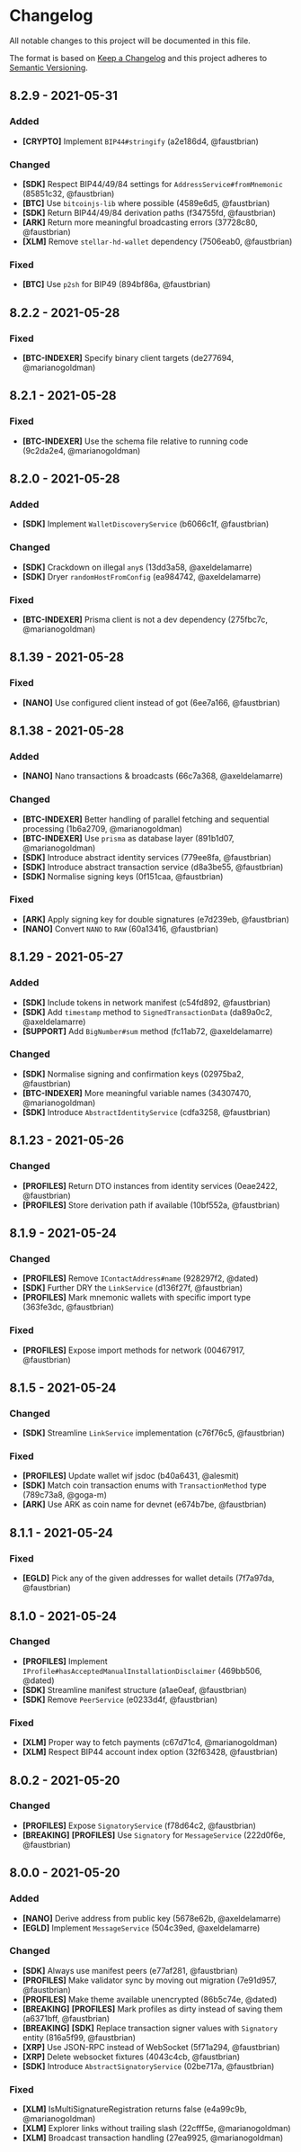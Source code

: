 # Changelog

All notable changes to this project will be documented in this file.

The format is based on [Keep a Changelog](http://keepachangelog.com/en/1.0.0/)
and this project adheres to [Semantic Versioning](http://semver.org/spec/v2.0.0.html).

## 8.2.9 - 2021-05-31

### Added

- **[CRYPTO]** Implement `BIP44#stringify` (a2e186d4, @faustbrian)

### Changed

- **[SDK]** Respect BIP44/49/84 settings for `AddressService#fromMnemonic` (85851c32, @faustbrian)
- **[BTC]** Use `bitcoinjs-lib` where possible (4589e6d5, @faustbrian)
- **[SDK]** Return BIP44/49/84 derivation paths (f34755fd, @faustbrian)
- **[ARK]** Return more meaningful broadcasting errors (37728c80, @faustbrian)
- **[XLM]** Remove `stellar-hd-wallet` dependency (7506eab0, @faustbrian)

### Fixed

- **[BTC]** Use `p2sh` for BIP49 (894bf86a, @faustbrian)

## 8.2.2 - 2021-05-28

### Fixed

- **[BTC-INDEXER]** Specify binary client targets (de277694, @marianogoldman)

## 8.2.1 - 2021-05-28

### Fixed

- **[BTC-INDEXER]** Use the schema file relative to running code (9c2da2e4, @marianogoldman)

## 8.2.0 - 2021-05-28

### Added

- **[SDK]** Implement `WalletDiscoveryService` (b6066c1f, @faustbrian)

### Changed

- **[SDK]** Crackdown on illegal `any`s (13dd3a58, @axeldelamarre)
- **[SDK]** Dryer `randomHostFromConfig` (ea984742, @axeldelamarre)

### Fixed

- **[BTC-INDEXER]** Prisma client is not a dev dependency (275fbc7c, @marianogoldman)

## 8.1.39 - 2021-05-28

### Fixed

- **[NANO]** Use configured client instead of got (6ee7a166, @faustbrian)

## 8.1.38 - 2021-05-28

### Added

- **[NANO]** Nano transactions & broadcasts (66c7a368, @axeldelamarre)

### Changed

- **[BTC-INDEXER]** Better handling of parallel fetching and sequential processing (1b6a2709, @marianogoldman)
- **[BTC-INDEXER]** Use `prisma` as database layer (891b1d07, @marianogoldman)
- **[SDK]** Introduce abstract identity services (779ee8fa, @faustbrian)
- **[SDK]** Introduce abstract transaction service (d8a3be55, @faustbrian)
- **[SDK]** Normalise signing keys (0f151caa, @faustbrian)

### Fixed

- **[ARK]** Apply signing key for double signatures (e7d239eb, @faustbrian)
- **[NANO]** Convert `NANO` to `RAW` (60a13416, @faustbrian)

## 8.1.29 - 2021-05-27

### Added

- **[SDK]** Include tokens in network manifest (c54fd892, @faustbrian)
- **[SDK]** Add `timestamp` method to `SignedTransactionData` (da89a0c2, @axeldelamarre)
- **[SUPPORT]** Add `BigNumber#sum` method (fc11ab72, @axeldelamarre)

### Changed

- **[SDK]** Normalise signing and confirmation keys (02975ba2, @faustbrian)
- **[BTC-INDEXER]** More meaningful variable names (34307470, @marianogoldman)
- **[SDK]** Introduce `AbstractIdentityService` (cdfa3258, @faustbrian)

## 8.1.23 - 2021-05-26

### Changed

- **[PROFILES]** Return DTO instances from identity services (0eae2422, @faustbrian)
- **[PROFILES]** Store derivation path if available (10bf552a, @faustbrian)

## 8.1.9 - 2021-05-24

### Changed

- **[PROFILES]** Remove `IContactAddress#name` (928297f2, @dated)
- **[SDK]** Further DRY the `LinkService` (d136f27f, @faustbrian)
- **[PROFILES]** Mark mnemonic wallets with specific import type (363fe3dc, @faustbrian)

### Fixed

- **[PROFILES]** Expose import methods for network (00467917, @faustbrian)

## 8.1.5 - 2021-05-24

### Changed

- **[SDK]** Streamline `LinkService` implementation (c76f76c5, @faustbrian)

### Fixed

- **[PROFILES]** Update wallet wif jsdoc (b40a6431, @alesmit)
- **[SDK]** Match coin transaction enums with `TransactionMethod` type (789c73a8, @goga-m)
- **[ARK]** Use ARK as coin name for devnet (e674b7be, @faustbrian)

## 8.1.1 - 2021-05-24

### Fixed

- **[EGLD]** Pick any of the given addresses for wallet details (7f7a97da, @faustbrian)

## 8.1.0 - 2021-05-24

### Changed

- **[PROFILES]** Implement `IProfile#hasAcceptedManualInstallationDisclaimer` (469bb506, @dated)
- **[SDK]** Streamline manifest structure (a1ae0eaf, @faustbrian)
- **[SDK]** Remove `PeerService` (e0233d4f, @faustbrian)

### Fixed

- **[XLM]** Proper way to fetch payments (c67d71c4, @marianogoldman)
- **[XLM]** Respect BIP44 account index option (32f63428, @faustbrian)

## 8.0.2 - 2021-05-20

### Changed

- **[PROFILES]** Expose `SignatoryService` (f78d64c2, @faustbrian)
- **[BREAKING]** **[PROFILES]** Use `Signatory` for `MessageService` (222d0f6e, @faustbrian)

## 8.0.0 - 2021-05-20

### Added

- **[NANO]** Derive address from public key (5678e62b, @axeldelamarre)
- **[EGLD]** Implement `MessageService` (504c39ed, @axeldelamarre)

### Changed

- **[SDK]** Always use manifest peers (e77af281, @faustbrian)
- **[PROFILES]** Make validator sync by moving out migration (7e91d957, @faustbrian)
- **[PROFILES]** Make theme available unencrypted (86b5c74e, @dated)
- **[BREAKING]** **[PROFILES]** Mark profiles as dirty instead of saving them (a6371bff, @faustbrian)
- **[BREAKING]** **[SDK]** Replace transaction signer values with `Signatory` entity (816a5f99, @faustbrian)
- **[XRP]** Use JSON-RPC instead of WebSocket (5f71a294, @faustbrian)
- **[XRP]** Delete websocket fixtures (4043c4cb, @faustbrian)
- **[SDK]** Introduce `AbstractSignatoryService` (02be717a, @faustbrian)

### Fixed

- **[XLM]** IsMultiSignatureRegistration returns false (e4a99c9b, @marianogoldman)
- **[XLM]** Explorer links without trailing slash (22cfff5e, @marianogoldman)
- **[XLM]** Broadcast transaction handling (27ea9925, @marianogoldman)
